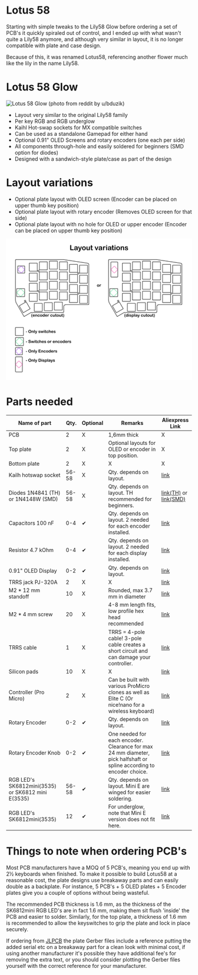 # Lotus 58

Starting with simple tweaks to the Lily58 Glow before ordering a set of PCB's it quickly spiraled out of control, and I ended up with what wasn't quite a Lily58 anymore, and although very similar in layout, it is no longer compatible with plate and case design. 

Because of this, it was renamed Lotus58, referencing another flower much like the lily in the name Lily58.

# Lotus 58 Glow

![Lotus 58 Glow](https://preview.redd.it/7apgomy67qf61.jpg?width=4032&format=pjpg&auto=webp&s=ce1f045339149a99311582d44b458c88c2b167a3)
(photo from reddit by u/bduzik)


- Layout very similar to the original Lily58 family
- Per key RGB and RGB underglow
- Kaihl Hot-swap sockets for MX compatible switches
- Can be used as a standalone Gamepad for either hand
- Optional 0.91" OLED Screens and rotary encoders (one each per side)
- All components through-hole and easily soldered for beginners (SMD option for diodes)
- Designed with a sandwich-style plate/case as part of the design


# Layout variations

- Optional plate layout with OLED screen (Encoder can be placed on upper thumb key position)
- Optional plate layout with rotary encoder (Removes OLED screen for that side)  
- Optional plate layout with no hole for OLED or upper encoder (Encoder can be placed on upper thumb key position)



![Layout variations](https://raw.githubusercontent.com/4EBOOT/Lotus58/Glow/Glow/Image/layout_variations.png "Layout Variations")







# Parts needed



| Name of part | Qty. | Optional | Remarks | Aliexpress Link |
| ------------ | ---- | -------- | ------- | --------------- |
| PCB          | 2    | X        | 1,6mm thick | X           |
| Top plate         | 2 | X        | Optional layouts for OLED or encoder in top position. | X |
| Bottom plate         | 2 | X        | X | X |
| Kailh hotswap socket | 56-58 | X | Qty. depends on layout. | [link](https://www.aliexpress.com/item/-/4001051840976.html?spm=a2g0s.8937460.0.0.6f132e0eKYB5RQ&_ga=2.174414626.1036705865.1612730332-979734211.1611132916&_gac=1.119713146.1611132916.CjwKCAiAxp-ABhALEiwAXm6IyZF-HtTdP3MQioG5GOxLvsaJfBbhqTGIQbmV0LXKDx2MZSDJJJTbaBoCPkoQAvD_BwE) |
| Diodes 1N4841 (TH) or 1N4148W (SMD) | 56-58 | X | Qty. depends on layout. TH recommended for beginners. | [link(TH)](https://www.aliexpress.com/item/HOT-SELL-100-PCS-1N4148-DO-35-IN4148-Silicon-Switching-Diode-FREE-SHIPPMENT/32660088529.html?spm=a2g0s.8937460.0.0.c1b82e0edjrOT3&_ga=2.216963734.1036705865.1612730332-979734211.1611132916&_gac=1.53192282.1611132916.CjwKCAiAxp-ABhALEiwAXm6IyZF-HtTdP3MQioG5GOxLvsaJfBbhqTGIQbmV0LXKDx2MZSDJJJTbaBoCPkoQAvD_BwE) or [link(SMD)](https://www.aliexpress.ru/item/-/1005002059571417.html?spm=a2g0s.8937460.0.0.c1b82e0edjrOT3&_ga=2.216963734.1036705865.1612730332-979734211.1611132916&_gac=1.53192282.1611132916.CjwKCAiAxp-ABhALEiwAXm6IyZF-HtTdP3MQioG5GOxLvsaJfBbhqTGIQbmV0LXKDx2MZSDJJJTbaBoCPkoQAvD_BwE) |
| Capacitors 100 nF | 0-4 | ✔ | Qty. depends on layout. 2 needed for each encoder installed. | [link](https://www.aliexpress.com/item/-/32971478818.html?spm=a2g0s.8937460.0.0.6f132e0eKYB5RQ&_ga=2.149198518.1036705865.1612730332-979734211.1611132916&_gac=1.48473428.1611132916.CjwKCAiAxp-ABhALEiwAXm6IyZF-HtTdP3MQioG5GOxLvsaJfBbhqTGIQbmV0LXKDx2MZSDJJJTbaBoCPkoQAvD_BwE) |
| Resistor 4.7 kOhm | 0-4 | ✔ | Qty. depends on layout. 2 needed for each display installed. | [link](https://www.aliexpress.com/item/-/32847047012.html?spm=a2g0s.8937460.0.0.c1b82e0edjrOT3&_ga=2.241041155.1036705865.1612730332-979734211.1611132916&_gac=1.219449963.1611132916.CjwKCAiAxp-ABhALEiwAXm6IyZF-HtTdP3MQioG5GOxLvsaJfBbhqTGIQbmV0LXKDx2MZSDJJJTbaBoCPkoQAvD_BwE) |
| 0.91" OLED Display | 0-2 | ✔ | Qty. depends on layout. | [link](https://www.aliexpress.com/item/-/4001028384269.html?spm=a2g0s.8937460.0.0.c1b82e0edjrOT3&_ga=2.241041155.1036705865.1612730332-979734211.1611132916&_gac=1.219449963.1611132916.CjwKCAiAxp-ABhALEiwAXm6IyZF-HtTdP3MQioG5GOxLvsaJfBbhqTGIQbmV0LXKDx2MZSDJJJTbaBoCPkoQAvD_BwE) |
| TRRS jack PJ-320A | 2 | X | X | [link](https://www.aliexpress.com/item/-/4000114275750.html?spm=a2g0s.8937460.0.0.c1b82e0edjrOT3&_ga=2.148895671.1036705865.1612730332-979734211.1611132916&_gac=1.262958974.1611132916.CjwKCAiAxp-ABhALEiwAXm6IyZF-HtTdP3MQioG5GOxLvsaJfBbhqTGIQbmV0LXKDx2MZSDJJJTbaBoCPkoQAvD_BwE) |
| M2 * 12 mm standoff | 10 | X | Rounded, max 3.7 mm in diameter | [link](https://www.aliexpress.com/item/-/32863484622.html?spm=a2g0s.8937460.0.0.c1b82e0edjrOT3&_ga=2.215809815.1036705865.1612730332-979734211.1611132916&_gac=1.26395343.1611132916.CjwKCAiAxp-ABhALEiwAXm6IyZF-HtTdP3MQioG5GOxLvsaJfBbhqTGIQbmV0LXKDx2MZSDJJJTbaBoCPkoQAvD_BwE) |
| M2 * 4 mm screw | 20 | X | 4-8 mm length fits, low profile hex head recommended | [link](https://www.aliexpress.com/item/-/32966917947.html?spm=a2g0s.8937460.0.0.c1b82e0edjrOT3&_ga=2.246923140.1036705865.1612730332-979734211.1611132916&_gac=1.263439230.1611132916.CjwKCAiAxp-ABhALEiwAXm6IyZF-HtTdP3MQioG5GOxLvsaJfBbhqTGIQbmV0LXKDx2MZSDJJJTbaBoCPkoQAvD_BwE) |
| TRRS cable | 1 | X | TRRS = 4-pole cable! 3-pole cable creates a short circuit and can damage your controller. | [link](https://www.aliexpress.com/item/32905903526.html?spm=a2g0o.productlist.0.0.1ea55b40PsHOY6&algo_pvid=74ac6da4-21fa-4152-a7a7-805ba558a2d8&algo_expid=74ac6da4-21fa-4152-a7a7-805ba558a2d8-1&btsid=2100bb4c16148500192992030ee115&ws_ab_test=searchweb0_0,searchweb201602_,searchweb201603_) |
| Silicon pads | 10 | X | X | [link](https://www.aliexpress.com/item/-/32912066603.html?spm=a2g0s.8937460.0.0.6f132e0eKYB5RQ&_ga=2.145547188.1036705865.1612730332-979734211.1611132916&_gac=1.57255896.1611132916.CjwKCAiAxp-ABhALEiwAXm6IyZF-HtTdP3MQioG5GOxLvsaJfBbhqTGIQbmV0LXKDx2MZSDJJJTbaBoCPkoQAvD_BwE) |
| Controller (Pro Micro) | 2 | X | Can be built with various ProMicro clones as well as Elite C (Or nice!nano for a wireless keyboard) | [link](https://www.aliexpress.com/item/-/32849563958.html?spm=a2g0s.8937460.0.0.c1b82e0edjrOT3&_ga=2.175422242.1036705865.1612730332-979734211.1611132916&_gac=1.225165928.1611132916.CjwKCAiAxp-ABhALEiwAXm6IyZF-HtTdP3MQioG5GOxLvsaJfBbhqTGIQbmV0LXKDx2MZSDJJJTbaBoCPkoQAvD_BwE) |
| Rotary Encoder | 0-2 | ✔ | Qty. depends on layout. | [link](https://www.aliexpress.com/item/10000056483250.html?spm=a2g0o.productlist.0.0.64951c5fKcPiug&algo_pvid=b530d9b1-fbd2-4598-bf53-bece1343826f&algo_expid=b530d9b1-fbd2-4598-bf53-bece1343826f-2&btsid=2100bdd016135510210168102eefcc&ws_ab_test=searchweb0_0,searchweb201602_,searchweb201603_) |
| Rotary Encoder Knob | 0-2 | ✔ | One needed for each encoder. Clearance for max 24 mm diameter, pick halfshaft or spline according to encoder choice.  | [link](https://www.aliexpress.com/item/10000056483250.html?spm=a2g0o.productlist.0.0.64951c5fKcPiug&algo_pvid=b530d9b1-fbd2-4598-bf53-bece1343826f&algo_expid=b530d9b1-fbd2-4598-bf53-bece1343826f-2&btsid=2100bdd016135510210168102eefcc&ws_ab_test=searchweb0_0,searchweb201602_,searchweb201603_) |
| RGB LED's SK6812mini(3535) or SK6812 mini E(3535) | 56-58 | ✔ | Qty. depends on layout. Mini E are winged for easier soldering. | [link](https://www.aliexpress.com/item/4000475685852.html?spm=a2g0o.productlist.0.0.3ec76d0aSbZSMy&algo_pvid=c175ec6d-d797-4bad-885d-dd7ab2025889&algo_expid=c175ec6d-d797-4bad-885d-dd7ab2025889-1&btsid=0b0a01f816148497094017930e33f7&ws_ab_test=searchweb0_0,searchweb201602_,searchweb201603_) |
| RGB LED's SK6812mini(3535) | 12 | ✔ | For underglow, note that Mini E version does not fit here. | [link](https://www.aliexpress.com/item/-/4001361956752.html?spm=a2g0s.8937460.0.0.6f132e0eCg84IE&_ga=2.137862832.1036705865.1612730332-979734211.1611132916&_gac=1.14797764.1611132916.CjwKCAiAxp-ABhALEiwAXm6IyZF-HtTdP3MQioG5GOxLvsaJfBbhqTGIQbmV0LXKDx2MZSDJJJTbaBoCPkoQAvD_BwE) |

# Things to note when ordering PCB's

Most PCB manufacturers have a MOQ of 5 PCB's, meaning you end up with 2½ keyboards when finished. To make it possible to build Lotus58 at a reasonable cost, the plate designs use breakaway parts and can easily double as a backplate. For instance, 5 PCB's + 5 OLED plates + 5 Encoder plates give you a couple of options without being wasteful.  

The recommended PCB thickness is 1.6 mm, as the thickness of the SK6812mini RGB LED's are in fact 1.6 mm, making them sit flush 'inside' the PCB and easier to solder. Similarly, for the top plate, a thickness of 1.6 mm is recommended to allow the keyswitches to grip the plate and lock in place securely.

If ordering from [JLPCB](https://www.jlpcb.com) the plate Gerber files include a reference putting the added serial etc on a breakaway part for a clean look with minimal cost, if using another manufacturer it's possible they have additional fee's for removing the extra text, or you should consider plotting the Gerber files yourself with the correct reference for your manufacturer.
